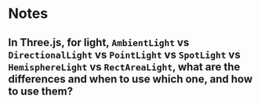 # Notes

## In Three.js, for light, `AmbientLight` vs `DirectionalLight` vs `PointLight` vs `SpotLight` vs `HemisphereLight` vs `RectAreaLight`, what are the differences and when to use which one, and how to use them?
